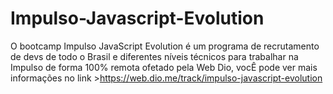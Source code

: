 # Impulso-Javascript-Evolution
O bootcamp Impulso JavaScript Evolution é um programa de recrutamento de devs de todo o Brasil e diferentes níveis técnicos para trabalhar na Impulso de forma 100% remota ofetado pela Web Dio, vocÊ pode ver mais informações no link >https://web.dio.me/track/impulso-javascript-evolution  
